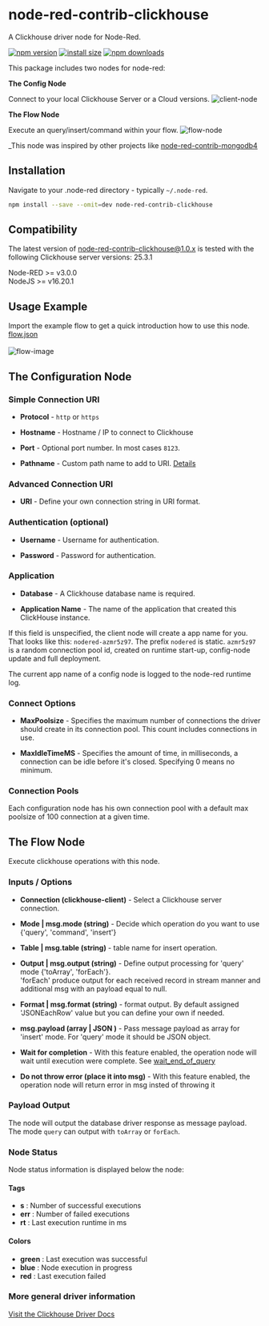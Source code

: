 # node-red-contrib-clickhouse

A Clickhouse driver node for Node-Red.

[![npm version](https://img.shields.io/npm/v/node-red-contrib-clickhouse.svg?style=flat-square)](https://www.npmjs.org/package/node-red-contrib-clickhouse)
[![install size](https://img.shields.io/badge/dynamic/json?url=https://packagephobia.com/v2/api.json?p=node-red-contrib-clickhouse&query=$.install.pretty&label=install%20size&style=flat-square)](https://packagephobia.now.sh/result?p=node-red-contrib-clickhouse)
[![npm downloads](https://img.shields.io/npm/dm/node-red-contrib-clickhouse.svg?style=flat-square)](https://npm-stat.com/charts.html?package=node-red-contrib-clickhouse)

This package includes two nodes for node-red:

**The Config Node**

Connect to your local Clickhouse Server or a Cloud versions.
![client-node](https://raw.githubusercontent.com/breshinas/node-red-contrib-clickhouse/refs/heads/master/examples/config-node.png)

**The Flow Node**

Execute an query/insert/command within your flow.
![flow-node](https://raw.githubusercontent.com/breshinas/node-red-contrib-clickhouse/refs/heads/master/examples/operation-node.png)

_This node was inspired by other projects like [node-red-contrib-mongodb4](https://github.com/steineey/node-red-contrib-mongodb4)

## Installation

Navigate to your .node-red directory - typically `~/.node-red`.

```sh
npm install --save --omit=dev node-red-contrib-clickhouse
```

## Compatibility

The latest version of node-red-contrib-clickhouse@1.0.x is tested with the following Clickhouse server versions: 25.3.1

Node-RED >= v3.0.0  
NodeJS >= v16.20.1


## Usage Example

Import the example flow to get a quick introduction how to use this node. \
[flow.json](https://raw.githubusercontent.com/breshinas/node-red-contrib-clickhouse/refs/heads/master/examples/example-1.json) \
\
![flow-image](https://raw.githubusercontent.com/breshinas/node-red-contrib-clickhouse/refs/heads/master/examples/example-1-flow.png)

## The Configuration Node

### Simple Connection URI

-   **Protocol** - `http` or `https`

-   **Hostname** - Hostname / IP to connect to Clickhouse

-   **Port** - Optional port number. In most cases `8123`.

-   **Pathname** - Custom path name to add to URI. [Details](https://clickhouse.com/docs/integrations/javascript#proxy-with-a-pathname)

### Advanced Connection URI

-   **URI** - Define your own connection string in URI format.

### Authentication (optional)

-   **Username** - Username for authentication.

-   **Password** - Password for authentication.

### Application

-   **Database** - A Clickhouse database name is required.

-   **Application Name** - The name of the application that created this ClickHouse instance.

If this field is unspecified, the client node will create a app name for you.
That looks like this: `nodered-azmr5z97`. The prefix `nodered` is static. `azmr5z97` is a random connection pool id, created on runtime start-up, config-node update and full deployment.

The current app name of a config node is logged to the node-red runtime log.


### Connect Options

-   **MaxPoolsize** - Specifies the maximum number of connections the driver should create in its connection pool. This count includes connections in use.

-   **MaxIdleTimeMS** - Specifies the amount of time, in milliseconds, a connection can be idle before it's closed. Specifying 0 means no minimum.

### Connection Pools

Each configuration node has his own connection pool with a default max poolsize of 100 connection at a given time. 

## The Flow Node

Execute clickhouse operations with this node.

### Inputs / Options

-   **Connection (clickhouse-client)** - Select a Clickhouse server connection.

-   **Mode | msg.mode (string)** - Decide which operation do you want to use {'query', 'command', 'insert'}

-   **Table | msg.table (string)** - table name for insert operation.

-   **Output | msg.output (string)** - Define output processing for 'query' mode {'toArray', 'forEach'}.  
'forEach' produce output for each received record in stream manner and additional msg with an payload equal to null.

-   **Format | msg.format (string)** - format output. By default assigned 'JSONEachRow' value but you can define your own if needed.

-   **msg.payload (array | JSON )** - Pass message payload as array for 'insert' mode. For 'query' mode it should be JSON object.

-   **Wait for completion** - With this feature enabled, the operation node will wait until execution were complete. See [wait_end_of_query](https://clickhouse.com/docs/operations/settings/settings#http_wait_end_of_query)

-   **Do not throw error (place it into msg)** - With this feature enabled, the operation node will return error in msg insted of throwing it

### Payload Output

The node will output the database driver response as message payload.
The mode `query` can output with `toArray` or `forEach`.


### Node Status 

Node status information is displayed below the node:

#### Tags
- **s** : Number of successful executions
- **err** : Number of failed executions 
- **rt** : Last execution runtime in ms 

#### Colors
- **green** : Last execution was successful 
- **blue** : Node execution in progress 
- **red** : Last execution failed

### More general driver information

[Visit the Clickhouse Driver Docs](https://clickhouse.com/docs/integrations/javascript)
